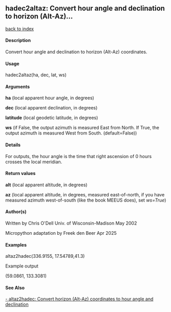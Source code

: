 ## hadec2altaz: Convert hour angle and declination to horizon (Alt-Az)...

[back to index](/Readme.md)

#### Description

Convert hour angle and declination to horizon (Alt-Az) coordinates.

#### Usage

hadec2altaz(ha, dec, lat, ws)

#### Arguments

**ha** (local apparent hour angle, in degrees)

**dec** (local apparent declination, in degrees)

**latitude** (local geodetic latitude, in degrees)

**ws** (if False, the output azimuth is measured East from North. If True, the output azimuth is measured West from South. (default=False))

#### Details

For outputs, the hour angle is the time that right ascension of 0 hours crosses the local meridian.

#### Return values

**alt** (local apparent altitude, in degrees)

**az** (local apparent altitude, in degrees, measured east-of-north, if you have measured azimuth west-of-south (like the book MEEUS does), set *ws=True*)

#### Author(s)

Written by Chris O'Dell Univ. of Wisconsin-Madison May 2002

Micropython adaptation by Freek den Beer Apr 2025

#### Examples

altaz2hadec(336.9155, 17.54789,41.3)  

Example output

(59.0861, 133.3081)

#### See Also

[- altaz2hadec: Convert horizon (Alt-Az) coordinates to hour angle and declination](manpages/altaz2hadec.md)
